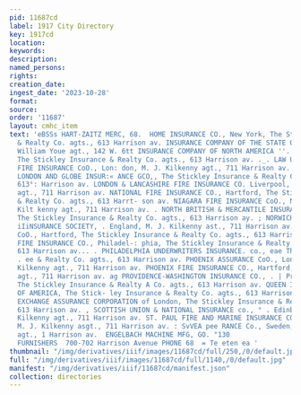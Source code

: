 ```yaml
---
pid: 11687cd
label: 1917 City Directory
key: 1917cd
location: 
keywords: 
description: 
named_persons: 
rights: 
creation_date: 
ingest_date: '2023-10-28'
format: 
source: 
order: '11687'
layout: cmhc_item
text: 'eBSSs HART-ZAITZ MERC, 68.  HOME INSURANCE CO., New York, The Stick! Insurance
  & Realty Co. agts., 613 Harrison av. INSURANCE COMPANY OF THE STATE OF; PENNSYLVANIA,
  William Youe agt., 142 W. 6tt INSURANCE COMPANY OF NORTH AMERICA ''. Philadelphia,
  The Stickley Insurance & Realty Co. agts., 613 Harrison av. ._. LAW UNION & ROCK
  FIRE INSURANCE CoO., Lon: don, M. J. Kilkenny agt., 711 Harrison av. LIVERPOOL AND
  LONDON AND GLOBE INSUR:« ANCE GCO,, The Stickley Insurance & Realty Co.: - ‘agts.,
  613°: Harrison av. LONDON & LANCASHIRE FIRE INSURANCE CO. Liverpool, M. J. Kilkenny
  agt., 711 Harrison av. NATIONAL FIRE INSURANCE CO., Hartford, The Stickley Insurance
  & Realty Co. agts., 613 Harrt- son av. NIAGARA FIRE INSURANCE CoO., N. Y., M. J.
  Kilt kenny agt., 711 Harrison av. . NORTH BRITISH & MERCANTILE INSURANCE co., London,
  The Stickley Insurance & Realty Co. agts., 613 Harrison ay. ; NORWICH UNION FIRE
  iIiNSURANCE SOCIETY, . England, M. J. Kilkenny ast., 711 Harrison av. . ORIENT INSURANCE
  CoO., Hartford, The Stickley Insurance & Realty Co. agts., 613 Harrison av. PENNSYLVANIA
  FIRE INSURANCE CO., Philadel-: phia, The Stickley Insurance & Realty Co. agta.,
  613 Harrison av... . PHILADELPHIA UNDERWRITERS INSURANCE. co., eae The Stickley
  . ee & Realty Co. agts., 613 Harrison av. PHOENIX ASSURANCE CoO., London, M. J.
  Kilkenny agt., 711 Harrison av. PHOENIX FIRE INSURANCE CO., Hartford, M. J. Kilkenny
  agt., 711 Harrison av. ag PROVIDENCE-WASHINGTON INSURANCE CO., . | Providence, R.1I.,
  The Stickley Insurance & Realty A Co. agts., 613 Harrison av. QUEEN INSURANCE CO.
  OF AMERICA, The Stick- ley Insurance & Realty Co. agts., 613 Harrison av.. ROYAL.
  EXCHANGE ASSURANCE CORPORATION of London, The Stickley Insurance & Realty Co. agts.,
  613 Harrison av. , SCOTTISH UNION & NATIONAL INSURANCE co., ° . Edinburgh, M. J.
  Kilkenny agt., 711 Harrison av. ST. PAUL FIRE AND MARINE INSURANCE CO., | St. Paul,
  M. J. Kilkenny asgt., 711 Harrison av. : SvVEA pee RANCE Co., Sweden, M. J. Kilkenny
  agt., 1 Harrison av.  ENGELBACH MACHINE MFG, GO. "130                                                                           MEN''S
  FURNISHERS  700-702 Harrison Avenue PHONE 68  = Te eten ea '
thumbnail: "/img/derivatives/iiif/images/11687cd/full/250,/0/default.jpg"
full: "/img/derivatives/iiif/images/11687cd/full/1140,/0/default.jpg"
manifest: "/img/derivatives/iiif/11687cd/manifest.json"
collection: directories
---
```

